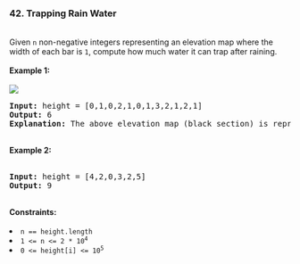 <h3>42. Trapping Rain Water</h3>
<br>
Given <code>n</code> non-negative integers representing an elevation map where the width of each bar is <code>1</code>, compute how much water it can trap after raining.<br>
<br>
<b>Example 1:</b><br>
<br>
<img src="https://user-images.githubusercontent.com/74855047/235724790-ddfccd02-7364-4e86-9502-51a41800cd33.png">
<br>
<pre>
<strong>Input:</strong> height = [0,1,0,2,1,0,1,3,2,1,2,1]
<strong>Output:</strong> 6
<strong>Explanation:</strong> The above elevation map (black section) is represented by array [0,1,0,2,1,0,1,3,2,1,2,1]. In this case, 6 units of rain water (blue section) are being trapped.
</pre>
<br>
<b>Example 2:</b><br>
<br>
<pre>
<strong>Input:</strong> height = [4,2,0,3,2,5]
<strong>Output:</strong> 9
</pre>
<br>
<b>Constraints:</b><br>
<br>
<li><code>n == height.length</code></li>
<li><code>1 <= n <= 2 * 10<sup>4</sup></code></li>
<li><code>0 <= height[i] <= 10<sup>5</sup></code></li>
